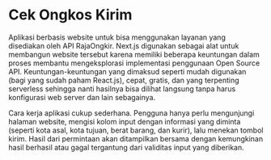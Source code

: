# Cek Ongkos Kirim

Aplikasi berbasis website untuk bisa menggunakan layanan yang disediakan oleh API RajaOngkir. Next.js digunakan sebagai alat untuk membangun website tersebut karena memiliki beberapa keuntungan dalam proses membantu mengeksplorasi implementasi penggunaan Open Source API. Keuntungan-keuntungan yang dimaksud seperti mudah digunakan (bagi yang sudah paham React.js), cepat, gratis, dan yang terpenting serverless sehingga nanti hasilnya bisa dilihat langsung tanpa harus konfigurasi web server dan lain sebagainya.

Cara kerja aplikasi cukup sederhana. Pengguna hanya perlu mengunjungi halaman website, mengisi kolom input dengan informasi yang diminta (seperti kota asal, kota tujuan, berat barang, dan kurir), lalu menekan tombol kirim. Hasil dari permintaan akan ditampilkan bersama dengan kemungkinan hasil berhasil atau gagal tergantung dari validitas input yang diberikan.
